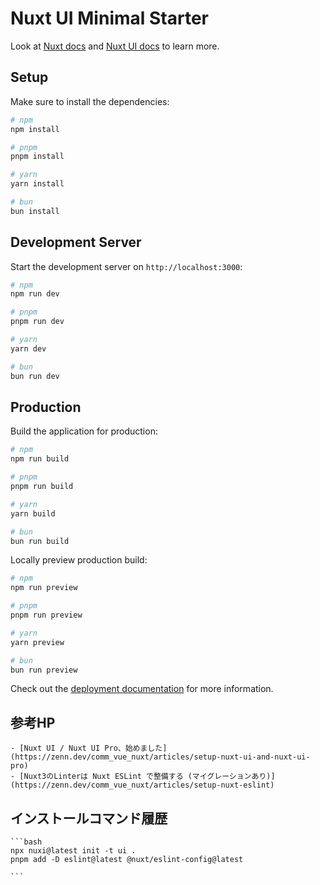 # Nuxt UI Minimal Starter

Look at [Nuxt docs](https://nuxt.com/docs/getting-started/introduction) and [Nuxt UI docs](https://ui.nuxt.com) to learn more.

## Setup

Make sure to install the dependencies:

```bash
# npm
npm install

# pnpm
pnpm install

# yarn
yarn install

# bun
bun install
```

## Development Server

Start the development server on `http://localhost:3000`:

```bash
# npm
npm run dev

# pnpm
pnpm run dev

# yarn
yarn dev

# bun
bun run dev
```

## Production

Build the application for production:

```bash
# npm
npm run build

# pnpm
pnpm run build

# yarn
yarn build

# bun
bun run build
```

Locally preview production build:

```bash
# npm
npm run preview

# pnpm
pnpm run preview

# yarn
yarn preview

# bun
bun run preview
```

Check out the [deployment documentation](https://nuxt.com/docs/getting-started/deployment) for more information.


## 参考HP

    - [Nuxt UI / Nuxt UI Pro、始めました](https://zenn.dev/comm_vue_nuxt/articles/setup-nuxt-ui-and-nuxt-ui-pro)
    - [Nuxt3のLinterは Nuxt ESLint で整備する (マイグレーションあり)](https://zenn.dev/comm_vue_nuxt/articles/setup-nuxt-eslint)

## インストールコマンド履歴

    ```bash
    npx nuxi@latest init -t ui .
    pnpm add -D eslint@latest @nuxt/eslint-config@latest

    ```
